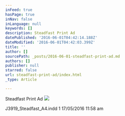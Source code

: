 ```yaml
---
inFeed: true
hasPage: true
inNav: false
inLanguage: null
keywords: []
description: Steadfast Print Ad
datePublished: '2016-06-01T04:42:14.188Z'
dateModified: '2016-06-01T04:42:03.399Z'
title: ''
author: []
sourcePath: _posts/2016-06-01-steadfast-print-ad.md
authors: []
publisher: null
starred: false
url: steadfast-print-ad/index.html
_type: Article

---
```

Steadfast Print Ad
![](https://the-grid-user-content.s3-us-west-2.amazonaws.com/af6ec8cf-dfe6-45be-9d3a-8d7820842679.jpg)

J3919\_Steadfast\_A4.indd 1 17/05/2016 11:58 am